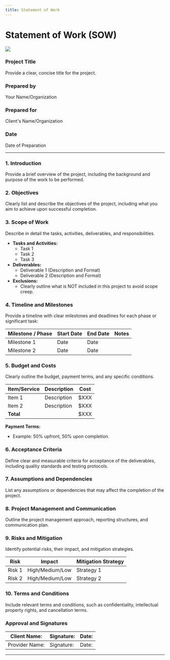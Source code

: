 ```yaml
---
title: Statement of Work
---
```


# Statement of Work (SOW)

![](/images/landing/immigration_news_feature.jpg)

### Project Title

Provide a clear, concise title for the project.

### Prepared by

Your Name/Organization

### Prepared for

Client's Name/Organization

### Date

Date of Preparation

***

### 1. Introduction

Provide a brief overview of the project, including the background and purpose of the work to be performed.

### 2. Objectives

Clearly list and describe the objectives of the project, including what you aim to achieve upon successful completion.

### 3. Scope of Work

Describe in detail the tasks, activities, deliverables, and responsibilities.

* **Tasks and Activities:**
  * Task 1
  * Task 2
  * Task 3
* **Deliverables:**
  * Deliverable 1 (Description and Format)
  * Deliverable 2 (Description and Format)
* **Exclusions:**
  * Clearly outline what is NOT included in this project to avoid scope creep.

### 4. Timeline and Milestones

Provide a timeline with clear milestones and deadlines for each phase or significant task:

| Milestone / Phase | Start Date | End Date | Notes |
| ----------------- | ---------- | -------- | ----- |
| Milestone 1       | Date       | Date     |       |
| Milestone 2       | Date       | Date     |       |

### 5. Budget and Costs

Clearly outline the budget, payment terms, and any specific conditions.

| Item/Service | Description | Cost |
| ------------ | ----------- | ---- |
| Item 1       | Description | $XXX |
| Item 2       | Description | $XXX |
| **Total**    |             | $XXX |

**Payment Terms:**

* Example: 50% upfront, 50% upon completion.

### 6. Acceptance Criteria

Define clear and measurable criteria for acceptance of the deliverables, including quality standards and testing protocols.

### 7. Assumptions and Dependencies

List any assumptions or dependencies that may affect the completion of the project.

### 8. Project Management and Communication

Outline the project management approach, reporting structures, and communication plan.

### 9. Risks and Mitigation

Identify potential risks, their impact, and mitigation strategies.

| Risk   | Impact          | Mitigation Strategy |
| ------ | --------------- | ------------------- |
| Risk 1 | High/Medium/Low | Strategy 1          |
| Risk 2 | High/Medium/Low | Strategy 2          |

### 10. Terms and Conditions

Include relevant terms and conditions, such as confidentiality, intellectual property rights, and cancellation terms.

### Approval and Signatures

| Client Name:   | Signature: | Date: |
| -------------- | ---------- | ----- |
| Provider Name: | Signature: | Date: |

***
